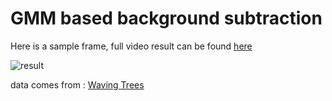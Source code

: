 # GMM based background subtraction

Here is  a sample frame, full video result can be found [here](https://drive.google.com/open?id=17DK7ljwFp4UBMAe1lOT1lXLnHThRYl-v) 

![result](C:\Users\16600\Desktop\something\Lab\GMM\result.PNG)

data comes from : [Waving Trees](https://www.microsoft.com/en-us/download/details.aspx?id=54651)